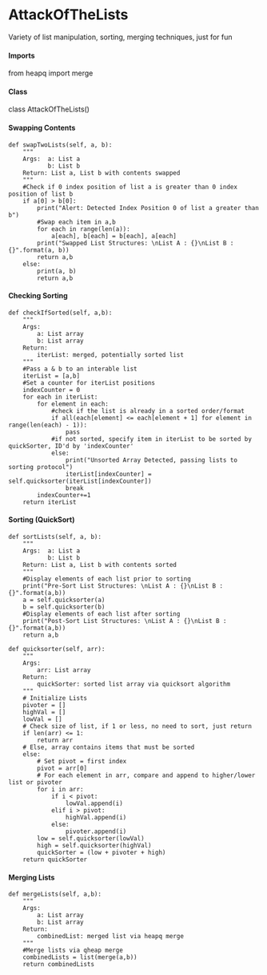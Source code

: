 # AttackOfTheLists
Variety of list manipulation, sorting, merging techniques, just for fun

#### Imports
from heapq import merge

#### Class
class AttackOfTheLists()


#### Swapping Contents
    def swapTwoLists(self, a, b):
        """
        Args:  a: List a
               b: List b
        Return: List a, List b with contents swapped
        """
        #Check if 0 index position of list a is greater than 0 index position of list b
        if a[0] > b[0]:
            print("Alert: Detected Index Position 0 of list a greater than b")
            #Swap each item in a,b
            for each in range(len(a)):
                a[each], b[each] = b[each], a[each]
            print("Swapped List Structures: \nList A : {}\nList B : {}".format(a, b))
            return a,b
        else:
            print(a, b)
            return a,b
            
#### Checking Sorting
    def checkIfSorted(self, a,b):
        """
        Args:
            a: List array
            b: List array
        Return:
            iterList: merged, potentially sorted list
        """
        #Pass a & b to an interable list
        iterList = [a,b]
        #Set a counter for iterList positions
        indexCounter = 0
        for each in iterList:
            for element in each:
                #check if the list is already in a sorted order/format
                if all(each[element] <= each[element + 1] for element in range(len(each) - 1)):
                    pass
                #if not sorted, specify item in iterList to be sorted by quickSorter, ID'd by 'indexCounter'
                else:
                    print("Unsorted Array Detected, passing lists to sorting protocol")
                    iterList[indexCounter] = self.quicksorter(iterList[indexCounter])
                    break
            indexCounter+=1
        return iterList
        
#### Sorting (QuickSort)

    def sortLists(self, a, b):
        """
        Args:  a: List a
               b: List b
        Return: List a, List b with contents sorted
        """
        #Display elements of each list prior to sorting
        print("Pre-Sort List Structures: \nList A : {}\nList B : {}".format(a,b))
        a = self.quicksorter(a)
        b = self.quicksorter(b)
        #Display elements of each list after sorting
        print("Post-Sort List Structures: \nList A : {}\nList B : {}".format(a,b))
        return a,b

    def quicksorter(self, arr):
        """
        Args:
            arr: List array
        Return:
            quickSorter: sorted list array via quicksort algorithm
        """
        # Initialize Lists
        pivoter = []
        highVal = []
        lowVal = []
        # Check size of list, if 1 or less, no need to sort, just return
        if len(arr) <= 1:
            return arr
        # Else, array contains items that must be sorted
        else:
            # Set pivot = first index
            pivot = arr[0]
            # For each element in arr, compare and append to higher/lower list or pivoter
            for i in arr:
                if i < pivot:
                    lowVal.append(i)
                elif i > pivot:
                    highVal.append(i)
                else:
                    pivoter.append(i)
            low = self.quicksorter(lowVal)
            high = self.quicksorter(highVal)
            quickSorter = (low + pivoter + high)
        return quickSorter

#### Merging Lists
    def mergeLists(self, a,b):
        """
        Args:
            a: List array
            b: List array
        Return:
            combinedList: merged list via heapq merge
        """
        #Merge lists via qheap merge
        combinedLists = list(merge(a,b))
        return combinedLists

